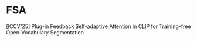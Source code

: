 # FSA
[ICCV'25] Plug-in Feedback Self-adaptive Attention in CLIP for Training-free Open-Vocabulary Segmentation
